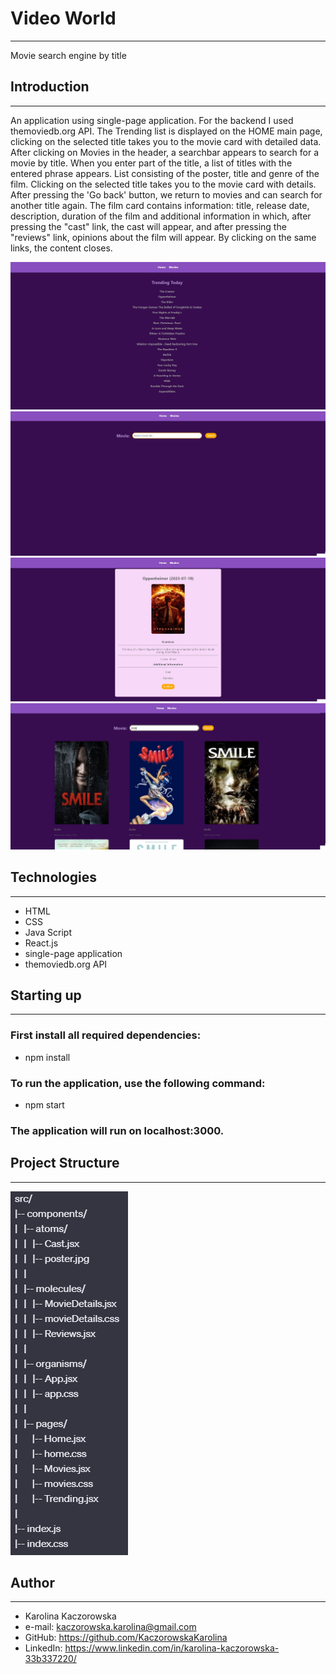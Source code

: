 # Video World

---

Movie search engine by title

## Introduction

---

An application using single-page application. For the backend I used
themoviedb.org API. The Trending list is displayed on the HOME main page,
clicking on the selected title takes you to the movie card with detailed data.
After clicking on Movies in the header, a searchbar appears to search for a
movie by title. When you enter part of the title, a list of titles with the
entered phrase appears. List consisting of the poster, title and genre of the
film. Clicking on the selected title takes you to the movie card with details.
After pressing the 'Go back' button, we return to movies and can search for
another title again. The film card contains information: title, release date,
description, duration of the film and additional information in which, after
pressing the "cast" link, the cast will appear, and after pressing the "reviews"
link, opinions about the film will appear. By clicking on the same links, the
content closes.

![VideoWorld](src/home.jpg) ![VideoWorld](src/movies.jpg)
![VideoWorld](src/filmcard.jpg) ![VideoWorld](src/search.jpg)

## Technologies

---

- HTML
- CSS
- Java Script
- React.js
- single-page application
- themoviedb.org API

## Starting up

---

### First install all required dependencies:

- npm install

### To run the application, use the following command:

- npm start

### The application will run on localhost:3000.

## Project Structure

---

![Project structure](src/AtomicDEsign.jpg)

## Author

---

- Karolina Kaczorowska
- e-mail: kaczorowska.karolina@gmail.com
- GitHub: https://github.com/KaczorowskaKarolina
- LinkedIn: https://www.linkedin.com/in/karolina-kaczorowska-33b337220/
